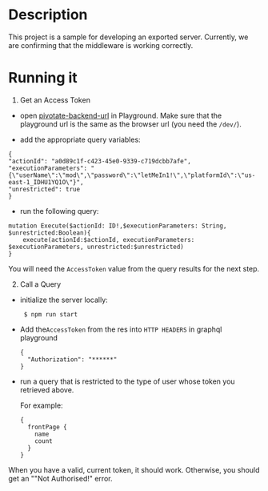 # Description
This project is a sample for developing an exported server.  Currently, we are confirming that the middleware is working correctly.

# Running it
1. Get an Access Token
  - open [pivotate-backend-url](https://osc6oeg32a.execute-api.us-east-1.amazonaws.com/dev/graphql) in Playground.  Make sure that the playground url is the same as the browser url (you need the `/dev/`).
    
  - add the appropriate query variables:

  ```
  {
  "actionId": "a0d89c1f-c423-45e0-9339-c719dcbb7afe",
  "executionParameters": "{\"userName\":\"mod\",\"password\":\"letMeIn1!\",\"platformId\":\"us-east-1_IDHU1YQ1O\"}",
  "unrestricted": true
}
  ```
  - run the following query:
 
  ```
  mutation Execute($actionId: ID!,$executionParameters: String, $unrestricted:Boolean){
      execute(actionId:$actionId, executionParameters: $executionParameters, unrestricted:$unrestricted)
  }
  ```

  You will need the `AccessToken` value from the query results for the next step.

2. Call a Query
 - initialize the server locally:
    ```
     $ npm run start
    ```
 - Add the`AccessToken` from the res into `HTTP HEADERS` in graphql playground
    ```
    {
      "Authorization": "******"
    }
    ```
 - run a query that is restricted to the type of user whose token you retrieved above.
   
   For example:
   ```
   {
     frontPage {
       name
       count
     }
   }
   ```
  When you have a valid, current token, it should work.  Otherwise, you should get an ""Not Authorised!" error.
